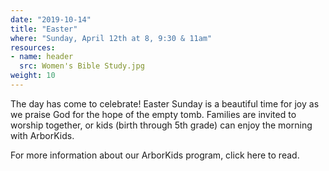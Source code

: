 ```yaml
---
date: "2019-10-14"
title: "Easter"
where: "Sunday, April 12th at 8, 9:30 & 11am"
resources:
- name: header
  src: Women's Bible Study.jpg
weight: 10
---
```

 
The day has come to celebrate! Easter Sunday is a beautiful time for joy as we praise God for the hope of the empty tomb. Families are invited to worship together, or kids (birth through 5th grade) can enjoy the morning with ArborKids.  

For more information about our ArborKids program, click here to read.

